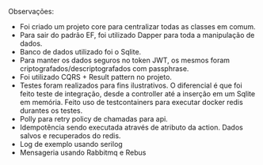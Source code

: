 Observações:

- Foi criado um projeto core para centralizar todas as classes em comum.
- Para sair do padrão EF, foi utilizado Dapper para toda a manipulação de dados.
- Banco de dados utilizado foi o Sqlite.
- Para manter os dados seguros no token JWT, os mesmos foram criptografados/descriptografados com passphrase.
- Foi utilizado CQRS + Result pattern no projeto.
- Testes foram realizados para fins ilustrativos. O diferencial é que foi feito teste de integração, desde a controller até a inserção em um Sqlite em memória. Feito uso de testcontainers para executar docker redis durantes os testes.
- Polly para retry policy de chamadas para api.
- Idempotência sendo executada através de atributo da action. Dados salvos e recuperados do redis.
- Log de exemplo usando serilog
- Mensageria usando Rabbitmq e Rebus
